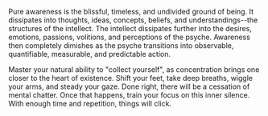 Pure awareness is the blissful, timeless, and undivided ground of being. It dissipates into thoughts, ideas, concepts, beliefs, and understandings--the structures of the intellect. The intellect dissipates further into the desires, emotions, passions, volitions, and perceptions of the psyche. Awareness then completely dimishes as the psyche transitions into observable, quantifiable, measurable, and predictable action.

Master your natural ability to "collect yourself", as concentration brings one closer to the heart of existence. Shift your feet, take deep breaths, wiggle your arms, and steady your gaze. Done right, there will be a cessation of mental chatter. Once that happens, train your focus on this inner silence. With enough time and repetition, things will click.
